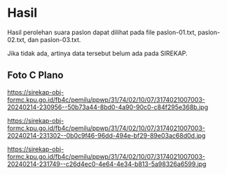 # Hasil

Hasil perolehan suara paslon dapat dilihat pada file paslon-01.txt, paslon-02.txt, dan paslon-03.txt.

Jika tidak ada, artinya data tersebut belum ada pada SIREKAP.

## Foto C Plano

https://sirekap-obj-formc.kpu.go.id/fb4c/pemilu/ppwp/31/74/02/10/07/3174021007003-20240214-230956--50b73a44-8bd0-4a90-90c0-c84f295e368b.jpg

https://sirekap-obj-formc.kpu.go.id/fb4c/pemilu/ppwp/31/74/02/10/07/3174021007003-20240214-231302--0b0c9f46-96dd-494e-bf29-89e03ac68d0d.jpg

https://sirekap-obj-formc.kpu.go.id/fb4c/pemilu/ppwp/31/74/02/10/07/3174021007003-20240214-231749--c26d4ec0-4e64-4e34-b813-5a98326a6599.jpg
